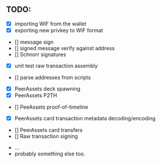 ## TODO:

- [x] importing WIF from the wallet 
- [x] exporting new privkey to WIF format
- [] message sign
- [] signed message verify against address
- [] Schnorr signatures
- [x] unit test raw transaction assembly
- [] parse addresses from scripts
- [x] PeerAssets deck spawning
- [x] PeerAssets P2TH
- [] PeeAssets proof-of-timeline
- [x] PeerAssets card transaction metadata decoding/encoding
- [] PeerAssets card transfers
- [] Raw transaction signing
* ...
* probably something else too.
